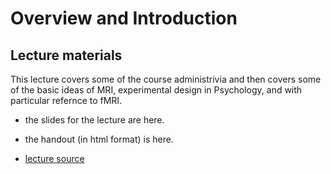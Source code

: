 # Overview and Introduction

## Lecture materials

This lecture covers some of the course administrivia and then covers some of the basic ideas of MRI, experimental design in Psychology, and with particular refernce to fMRI.

- the <h href="lectures.html" target="_new">slides for the lecture are here.</a>
- the <h href="schluppeck-01-handout.html">handout (in html format) is here.</a> 

- [lecture source](lecture.qmd)

